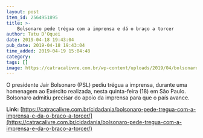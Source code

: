 ```yaml
---
layout: post
item_id: 2564951895
title: >-
    Bolsonaro pede trégua com a imprensa e dá o braço a torcer
author: Tatu D'Oquei
date: 2019-04-18 19:43:04
pub_date: 2019-04-18 19:43:04
time_added: 2019-04-19 15:04:48
category: 
tags: []
image: https://catracalivre.com.br/wp-content/uploads/2019/04/bolsonaro-7.jpg
---
```


O presidente Jair Bolsonaro (PSL) pediu trégua a imprensa, durante uma homenagem ao Exército realizada, nesta quinta-feira (18) em São Paulo. Bolsonaro admitiu precisar do apoio da imprensa para que o país avance.

**Link:** [https://catracalivre.com.br/cidadania/bolsonaro-pede-tregua-com-a-imprensa-e-da-o-braco-a-torcer/](https://catracalivre.com.br/cidadania/bolsonaro-pede-tregua-com-a-imprensa-e-da-o-braco-a-torcer/)

